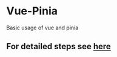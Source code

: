 # Vue-Pinia
Basic usage of vue and pinia
## For detailed steps see  [here](https://blog.csdn.net/CherishTaoTao/article/details/126427560)
